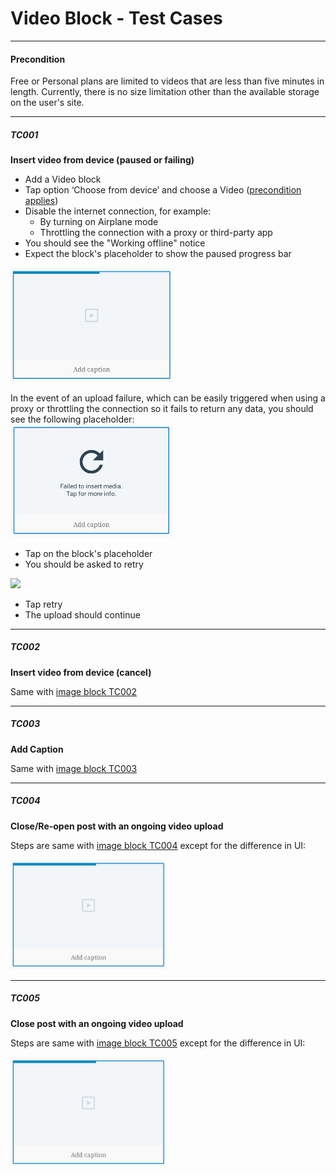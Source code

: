 
# Video Block - Test Cases

--------------------------------------------------------------------------------

#### **Precondition**

Free or Personal plans are limited to videos that are less than five minutes in length. Currently, there is no size limitation other than the available storage on the user's site.

--------------------------------------------------------------------------------

##### TC001

**Insert video from device (paused or failing)**

- Add a Video block
- Tap option ‘Choose from device’ and choose a Video ([precondition applies](#precondition))
- Disable the internet connection, for example:
  - By turning on Airplane mode
  - Throttling the connection with a proxy or third-party app
- You should see the "Working offline" notice
- Expect the block's placeholder to show the paused progress bar
<img src="../../test-cases/resources/../resources/video-upload-progress.jpg" width="260">

In the event of an upload failure, which can be easily triggered when using a proxy or throttling the connection so it fails to return any data, you should see the following placeholder:
<br><img src="../../test-cases/resources/../resources/video-retry.jpg" width="260">

- Tap on the block's placeholder
- You should be asked to retry
<img src="../resources/retry-upload.png" width=250 />

- Tap retry
- The upload should continue

--------------------------------------------------------------------------------

##### TC002

**Insert video from device (cancel)**

Same with [image block TC002](https://github.com/wordpress-mobile/test-cases/blob/master/test-cases/gutenberg/image.md#tc002) 

--------------------------------------------------------------------------------

##### TC003

**Add Caption**

Same with [image block TC003](https://github.com/wordpress-mobile/test-cases/blob/master/test-cases/gutenberg/image.md#tc003)

--------------------------------------------------------------------------------

##### TC004

**Close/Re-open post with an ongoing video upload**

Steps are same with [image block TC004](https://github.com/wordpress-mobile/test-cases/blob/master/test-cases/gutenberg/image.md#tc004) except for the difference in UI:

<img src="../resources/video-upload-progress.jpg" width=250 />

--------------------------------------------------------------------------------

##### TC005

**Close post with an ongoing video upload**

Steps are same with [image block TC005](https://github.com/wordpress-mobile/test-cases/blob/master/test-cases/gutenberg/image.md#tc005) except for the difference in UI:

<img src="../resources/video-upload-progress.jpg" width=250 />